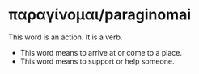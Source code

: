 # παραγίνομαι/paraginomai
This word is an action. It is a verb.

* This word means to arrive at or come to a place.
* This word means to support or help someone.
